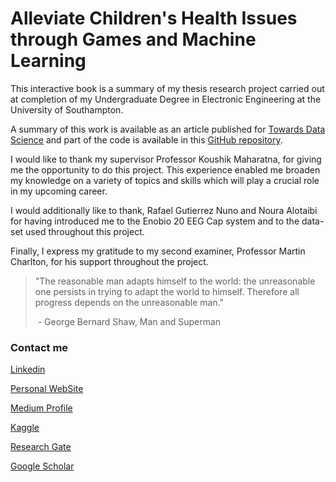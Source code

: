 # Alleviate Children's Health Issues through Games and Machine Learning

This interactive book is a summary of my thesis research project carried out at completion of my Undergraduate Degree in Electronic Engineering at the University of Southampton. 

A summary of this work is available as an article published for [Towards Data Science](https://towardsdatascience.com/disability-diagnostic-using-eeg-time-series-analysis-8035300837ac) and part of the code is available in this [GitHub repository](https://github.com/pierpaolo28/Alleviate-Children-s-Health-Issues-through-Games-and-Machine-Learning).

I would like to thank my supervisor Professor Koushik Maharatna, for giving me the
opportunity to do this project. This experience enabled me broaden my knowledge
on a variety of topics and skills which will play a crucial role in my upcoming career.

I would additionally like to thank, Rafael Gutierrez Nuno and Noura Alotaibi for
having introduced me to the Enobio 20 EEG Cap system and to the data-set used
throughout this project.

Finally, I express my gratitude to my second examiner, Professor Martin Charlton,
for his support throughout the project.



> "The reasonable man adapts himself to the world: the unreasonable one
> persists in trying to adapt the world to himself. Therefore all progress
> depends on the unreasonable man."  
>
> ​              -  George Bernard Shaw, Man and Superman



### Contact me

[Linkedin](https://www.linkedin.com/in/pierpaolo28/)

[Personal WebSite](https://pierpaolo28.github.io/)

[Medium Profile](https://medium.com/@pierpaoloippolito28)

[Kaggle](https://www.kaggle.com/pierpaolo28)

[Research Gate](https://www.researchgate.net/profile/Pier_Paolo_Ippolito)

[Google Scholar](https://scholar.google.com/citations?user=QgG-lgwAAAAJ&hl=en&oi=ao)